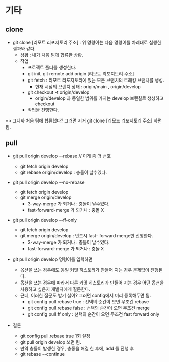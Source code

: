 # 기타

## clone
  - git clone [리모트 리포지토리 주소] 
  : 위 명령어는 다음 명령어를 차례대로 실행한 결과와 같다.
    - 상황 : 내가 처음 팀에 합류한 상황.
    - 작업
      - 프로젝트 폴더를 생성한다.
      - git init, git remote add origin [리모트 리포지토리 주소]
      - git fetch : 리모트 리포지토리에 있는 모든 브랜치의 트래킹 브랜치를 생성.
        - 현재 시점의 브랜치 상태 : origin/main , origin/develop
      - git checkout -t origin/develop
        - origin/develop 과 동일한 범위를 가지는 develop 브랜칠르 생성하고 checkout
      - 작업을 진행한다.

  => 그니까 처음 팀에 합류했다? 그러면 저거 git clone [리모드 리포지토리 주소] 하면 됨.

## pull
  - git pull origin develop --rebase  //  이게 좀 더 선호
    - git fetch origin develop
    - git rebase origin/develop : 충돌이 날수있다.

  - git pull origin develop --no-rebase
    - git fetch origin develop
    - git merge origin/develop
      - 3-way-merge 가 되거나 : 충돌이 날수있다.
      - fast-forward-merge 가 되거나 : 충돌 X

  - git pull origin develop --ff-only
    - git fetch origin develop
    - git merge origin/develop : 반드시 fast- forward merge만 진행한다.
      - 3-way-merge 가 되거나 : 충돌이 날수있다.
      - fast-forward-merge 가 되거나 : 충돌 X

  - git pull origin develop 명령어를 입력하면
    - 옵션을 쓰는 경우에도 동일 커밋 히스토리가 만들어 지는 경우 문제없이 진행된다.
    - 옵션을 쓰는 경우에 따라서 다른 커밋 히스토리가 만들어 지는 경우 어떤 옵션을 사용하고 싶은지 개발자에게 질문한다.
    - 근데, 이러한 질문도 받기 싫어? 그러면 config에서 미리 등록해두면 됨.
      - git config pull.rebase true : 선택의 순간이 오면 무조건 rebase
      - git config pull.rebase false : 선택의 순간이 오면 무조건 merge
      - git config pull.ff only : 선택의 순간이 오면 무조건 fast forward only
  
  - 결론 
    - git config pull.rebase true 1회 설정
    - git pull origin develop 쓰면 됨.
    - 만약 충돌이 발생한 경우, 충동을 해결 한 후에, add 를 진행 후
    - git rebase --continue